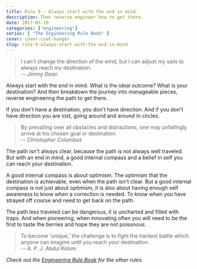 ```yaml
---
title: Rule 9 - Always start with the end in mind.
description: Then reverse engineer how to get there.
date: 2017-05-10
categories: ["engineering"]
series: [ "The Engineering Rule Book" ]
cover: cover-coat-hanger
slug: rule-9-always-start-with-the-end-in-mind
---
```


> I can't change the direction of the wind, but I can adjust my sails to always reach my destination. <br/><cite>-- Jimmy Dean</cite>

Always start with the end in mind. What is the ideal outcome? What is your destination? And then breakdown the journey into manageable pieces, reverse engineering the path to get there.

If you don't have a destination, you don't have direction. And if you don't have direction you are lost, going around and around in circles.

> By prevailing over all obstacles and distractions, one may unfailingly arrive at his chosen goal or destination. <br/><cite>-- Christopher Columbus</cite>

The path isn't always clear, because the path is not always well traveled. But with an end in mind, a good internal compass and a belief in self you can reach your destination.

A good internal compass is about optimism. The optimism that the destination is achievable, even when the path isn't clear. But a good internal compass is not just about optimism, it is also about having enough self awareness to know when a correction is needed. To know when you have strayed off course and need to get back on the path.

The path less traveled can be dangerous, it is uncharted and filled with traps. And when pioneering, when innovating often you will need to be the first to taste the berries and hope they are not poisonous.

> To become 'unique,' the challenge is to fight the hardest battle which anyone can imagine until you reach your destination. <br/><cite>-- A. P. J. Abdul Kalam</cite>

_Check out the [Engineering Rule Book](https://ianteda.com/engineering/rule-book.html) for the other rules._

